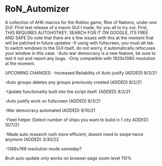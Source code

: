 # RoN_Automizer
A collection of AHK macros for the Roblox game, RIse of Nations, under one GUI. 
FIrst test release of a macro GUI I made, for you all to try out. 
First, THIS REQUIRES AUTOHOTKEY, SEARCH FOR IT ON GOOGLE, ITS FREE AND SAFE
Do note that there are a few issues with this at the moment that will be patched in future updates
-If using with fullscreen, you must alt tab to switch windows to the GUI itself, do not worry, it automatically refocuses your window in this case.
-Auto war democracy is a new feature, be sure to test it out and report any bugs.
-Only compatible with 1920x1080 resolution at the moment.

UPCOMING CHANGES:
-Increased Reliability of Auto justify (ADDED) 8/3/21

-Auto groups deletes any groups previously created (ADDED) 8/2/21

-Update functionality built into the script itself. (ADDED) 8/2/21

-Auto justify work on fullscreen (ADDED) 8/3/21

-War democracy automated (ADDED) 9/10/21

-Fleet helper (Select number of ships you want to build in 1 city ADDED) 10/7/21

-Made auto research rush more efficient, doesnt need to swipe twice anymore (ADDED) 3/30/22

-1366x768 resolution mode someday?


Bruh auto update only works on browser page zoom level 110%
